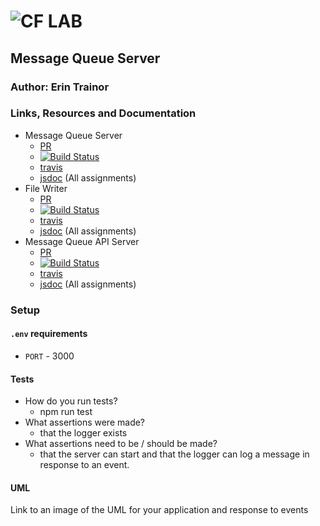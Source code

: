 ![CF](http://i.imgur.com/7v5ASc8.png) LAB
=================================================

## Message Queue Server

### Author: Erin Trainor

### Links, Resources and Documentation
* Message Queue Server
  * [PR](https://github.com/401-advanced-javascript-401d29/lab-19-message-queue-server/pull/1)
  * [![Build Status](https://www.travis-ci.com/401-advanced-javascript-401d29/lab-19.svg?branch=master)](https://www.travis-ci.com/401-advanced-javascript-401d29/lab-19)
  * [travis](https://www.travis-ci.com/401-advanced-javascript-401d29/lab-19)
  <!-- * [back-end](http://xyz.com) () -->
  * [jsdoc](http://localhost:3000/docs) (All assignments)
* File Writer
  * [PR](https://github.com/401-advanced-javascript-401d29/lab-19-message-queue-server/pull/1)
  * [![Build Status](https://www.travis-ci.com/401-advanced-javascript-401d29/lab-19.svg?branch=master)](https://www.travis-ci.com/401-advanced-javascript-401d29/lab-19)
  * [travis](https://www.travis-ci.com/401-advanced-javascript-401d29/lab-19)
  <!-- * [back-end](http://xyz.com) () -->
  * [jsdoc](http://localhost:3000/docs) (All assignments)
* Message Queue API Server
  * [PR](https://github.com/401-advanced-javascript-401d29/lab-19-message-queue-server/pull/1)
  * [![Build Status](https://www.travis-ci.com/401-advanced-javascript-401d29/lab-19.svg?branch=master)](https://www.travis-ci.com/401-advanced-javascript-401d29/lab-19)
  * [travis](https://www.travis-ci.com/401-advanced-javascript-401d29/lab-19)
  <!-- * [back-end](http://xyz.com) () -->
  * [jsdoc](http://localhost:3000/docs) (All assignments)

### Setup
#### `.env` requirements
* `PORT` - 3000

#### Tests
* How do you run tests?
  * npm run test
* What assertions were made?
  * that the logger exists
* What assertions need to be / should be made?
  * that the server can start and that the logger can log a message in response to an event.

#### UML
Link to an image of the UML for your application and response to events
